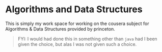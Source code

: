 # Algorithms and Data Structures

This is simply my work space for working on the cousera 
subject for Algorithms & Data Structures provided by 
princeton.

> FYI: I would had done this in something other than `java` 
> had I been given the choice, but alas I was not given 
> such a choice.

